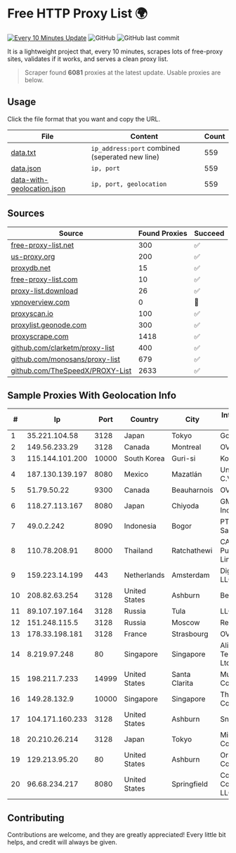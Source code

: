 
# Free HTTP Proxy List 🌍

[![Every 10 Minutes Update](https://github.com/mertguvencli/http-proxy-list/actions/workflows/main.yml/badge.svg?branch=main)](https://github.com/mertguvencli/http-proxy-list/actions/workflows/main.yml)
![GitHub](https://img.shields.io/github/license/mertguvencli/http-proxy-list)
![GitHub last commit](https://img.shields.io/github/last-commit/mertguvencli/http-proxy-list)

It is a lightweight project that, every 10 minutes, scrapes lots of free-proxy sites, validates if it works, and serves a clean proxy list.


> Scraper found **6081** proxies at the latest update. Usable proxies are below.

## Usage

Click the file format that you want and copy the URL.


|File|Content|Count|
|----|-------|-----|
|[data.txt](https://raw.githubusercontent.com/mertguvencli/http-proxy-list/main/proxy-list/data.txt)|`ip_address:port` combined (seperated new line)|559|
|[data.json](https://raw.githubusercontent.com/mertguvencli/http-proxy-list/main/proxy-list/data.json)|`ip, port`|559|
|[data-with-geolocation.json](https://raw.githubusercontent.com/mertguvencli/http-proxy-list/main/proxy-list/data-with-geolocation.json)|`ip, port, geolocation`|559|

## Sources

|Source|Found Proxies|Succeed|
|------|-------------|-------|
|[free-proxy-list.net](https://free-proxy-list.net)|300|✅|
|[us-proxy.org](https://www.us-proxy.org)|200|✅|
|[proxydb.net](http://proxydb.net)|15|✅|
|[free-proxy-list.com](https://free-proxy-list.com/?page=&port=&type%5B%5D=http&type%5B%5D=https&up_time=0&search=Search)|10|✅|
|[proxy-list.download](https://www.proxy-list.download/HTTP)|26|✅|
|[vpnoverview.com](https://vpnoverview.com/privacy/anonymous-browsing/free-proxy-servers)|0|🚫|
|[proxyscan.io](https://www.proxyscan.io)|100|✅|
|[proxylist.geonode.com](https://proxylist.geonode.com/api/proxy-list?limit=300&page=1&sort_by=lastChecked&sort_type=desc&protocols=http,https)|300|✅|
|[proxyscrape.com](https://api.proxyscrape.com/v2/?request=displayproxies&protocol=http&timeout=10000&country=all&ssl=all&anonymity=all)|1418|✅|
|[github.com/clarketm/proxy-list](https://raw.githubusercontent.com/clarketm/proxy-list/master/proxy-list-raw.txt)|400|✅|
|[github.com/monosans/proxy-list](https://raw.githubusercontent.com/monosans/proxy-list/main/proxies/http.txt)|679|✅|
|[github.com/TheSpeedX/PROXY-List](https://raw.githubusercontent.com/TheSpeedX/PROXY-List/master/http.txt)|2633|✅|


## Sample Proxies With Geolocation Info

|#|Ip|Port|Country|City|Internet Service Provider|
|-|--|----|-------|----|-------------------------|
|1|35.221.104.58|3128|Japan|Tokyo|Google LLC|
|2|149.56.233.29|3128|Canada|Montreal|OVH Hosting|
|3|115.144.101.200|10000|South Korea|Guri-si|Korea Telecom|
|4|187.130.139.197|8080|Mexico|Mazatlán|Uninet S.A. de C.V.|
|5|51.79.50.22|9300|Canada|Beauharnois|OVH SAS|
|6|118.27.113.167|8080|Japan|Chiyoda|GMO Internet, Inc.|
|7|49.0.2.242|8090|Indonesia|Bogor|PT Usaha Adi Sanggoro|
|8|110.78.208.91|8000|Thailand|Ratchathewi|CAT Telecom Public Company Limited|
|9|159.223.14.199|443|Netherlands|Amsterdam|DigitalOcean, LLC|
|10|208.82.63.254|3128|United States|Ashburn|Bernardi Sounds|
|11|89.107.197.164|3128|Russia|Tula|LLC TK Altair|
|12|151.248.115.5|3128|Russia|Moscow|Reg.Ru|
|13|178.33.198.181|3128|France|Strasbourg|OVH SAS|
|14|8.219.97.248|80|Singapore|Singapore|Alibaba (US) Technology Co., Ltd.|
|15|198.211.7.233|14999|United States|Santa Clarita|Multacom Corporation|
|16|149.28.132.9|10000|Singapore|Singapore|The Constant Company|
|17|104.171.160.233|3128|United States|Ashburn|Sneaker Server|
|18|20.210.26.214|3128|Japan|Tokyo|Microsoft Corporation|
|19|129.213.95.20|80|United States|Ashburn|Oracle Corporation|
|20|96.68.234.217|8080|United States|Springfield|Comcast Cable Communications, LLC|



## Contributing

Contributions are welcome, and they are greatly appreciated! Every
little bit helps, and credit will always be given.

